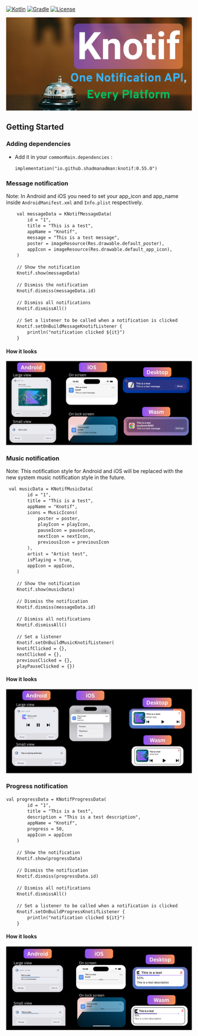 [![Kotlin](https://img.shields.io/badge/Kotlin-2.1.21-blue.svg?style=flat-square&logo=kotlin)](https://kotlinlang.org/)
[![Gradle](https://img.shields.io/badge/Gradle-8.x-green.svg?style=flat-square&logo=gradle)](https://gradle.org/)
[![License](https://img.shields.io/badge/License-Apache_2.0-blue.svg)](https://opensource.org/licenses/Apache-2.0)

![](screens/Knotif.jpg)

<!-- GETTING STARTED -->
## Getting Started
### Adding dependencies
- Add it in your `commonMain.dependencies` :
  ```
  implementation("io.github.shadmanadman:knotif:0.55.0")
  ```
  
### Message notification
Note: In Android and iOS you need to set your app_icon and app_name inside `AndroidManifest.xml` and `Info.plist` respectively.
```
    val messageData = KNotifMessageData(
        id = "1",
        title = "This is a test",
        appName = "Knotif",
        message = "This is a test message",
        poster = imageResource(Res.drawable.default_poster),
        appIcon = imageResource(Res.drawable.default_app_icon),
    )
    
    // Show the notification
    Knotif.show(messageData)
    
    // Dismiss the notification
    Knotif.dismiss(messageData.id)
    
    // Dismiss all notifications
    Knotif.dismissAll()
    
    // Set a listener to be called when a notification is clicked
    Knotif.setOnBuildMessageKnotifListener {
        println("notification clicked ${it}")
    }
```
#### How it looks
![](screens/1.jpg)


### Music notification
Note: This notification style for Android and iOS will be replaced with the new system music notification style in the future.
```
 val musicData = KNotifMusicData(
        id = "1",
        title = "This is a test",
        appName = "Knotif",
        icons = MusicIcons(
            poster = poster,
            playIcon = playIcon,
            pauseIcon = pauseIcon,
            nextIcon = nextIcon,
            previousIcon = previousIcon
        ),
        artist = "Artist test",
        isPlaying = true,
        appIcon = appIcon,
    )
    
    // Show the notification
    Knotif.show(musicData)
    
    // Dismiss the notification
    Knotif.dismiss(messageData.id)
    
    // Dismiss all notifications
    Knotif.dismissAll()
    
    // Set a listener
    Knotif.setOnBuildMusicKnotifListener(
    knotifClicked = {},
    nextClicked = {},
    previousClicked = {},
    playPauseClicked = {})
```
#### How it looks
![](screens/2.jpg)



### Progress notification
```
val progressData = KNotifProgressData(
        id = "1",
        title = "This is a test",
        description = "This is a test description",
        appName = "Knotif",
        progress = 50,
        appIcon = appIcon
    )
    
    // Show the notification
    Knotif.show(progressData)
    
    // Dismiss the notification
    Knotif.dismiss(progressData.id)
    
    // Dismiss all notifications
    Knotif.dismissAll()
    
    // Set a listener to be called when a notification is clicked
    Knotif.setOnBuildProgressKnotifListener {
        println("notification clicked ${it}")
    }
```

#### How it looks
![](screens/3.jpg)

